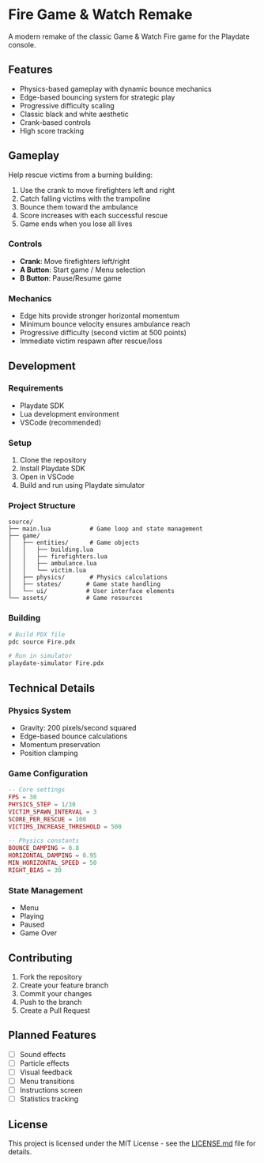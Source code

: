 # Fire Game & Watch Remake

A modern remake of the classic Game & Watch Fire game for the Playdate console.

## Features

- Physics-based gameplay with dynamic bounce mechanics
- Edge-based bouncing system for strategic play
- Progressive difficulty scaling
- Classic black and white aesthetic
- Crank-based controls
- High score tracking

## Gameplay

Help rescue victims from a burning building:
1. Use the crank to move firefighters left and right
2. Catch falling victims with the trampoline
3. Bounce them toward the ambulance
4. Score increases with each successful rescue
5. Game ends when you lose all lives

### Controls
- **Crank**: Move firefighters left/right
- **A Button**: Start game / Menu selection
- **B Button**: Pause/Resume game

### Mechanics
- Edge hits provide stronger horizontal momentum
- Minimum bounce velocity ensures ambulance reach
- Progressive difficulty (second victim at 500 points)
- Immediate victim respawn after rescue/loss

## Development

### Requirements
- Playdate SDK
- Lua development environment
- VSCode (recommended)

### Setup
1. Clone the repository
2. Install Playdate SDK
3. Open in VSCode
4. Build and run using Playdate simulator

### Project Structure
```
source/
├── main.lua           # Game loop and state management
├── game/
│   ├── entities/      # Game objects
│   │   ├── building.lua
│   │   ├── firefighters.lua
│   │   ├── ambulance.lua
│   │   └── victim.lua
│   ├── physics/       # Physics calculations
│   ├── states/       # Game state handling
│   └── ui/           # User interface elements
└── assets/           # Game resources
```

### Building
```bash
# Build PDX file
pdc source Fire.pdx

# Run in simulator
playdate-simulator Fire.pdx
```

## Technical Details

### Physics System
- Gravity: 200 pixels/second squared
- Edge-based bounce calculations
- Momentum preservation
- Position clamping

### Game Configuration
```lua
-- Core settings
FPS = 30
PHYSICS_STEP = 1/30
VICTIM_SPAWN_INTERVAL = 3
SCORE_PER_RESCUE = 100
VICTIMS_INCREASE_THRESHOLD = 500

-- Physics constants
BOUNCE_DAMPING = 0.8
HORIZONTAL_DAMPING = 0.95
MIN_HORIZONTAL_SPEED = 50
RIGHT_BIAS = 30
```

### State Management
- Menu
- Playing
- Paused
- Game Over

## Contributing

1. Fork the repository
2. Create your feature branch
3. Commit your changes
4. Push to the branch
5. Create a Pull Request

## Planned Features

- [ ] Sound effects
- [ ] Particle effects
- [ ] Visual feedback
- [ ] Menu transitions
- [ ] Instructions screen
- [ ] Statistics tracking

## License

This project is licensed under the MIT License - see the [LICENSE.md](LICENSE.md) file for details.
